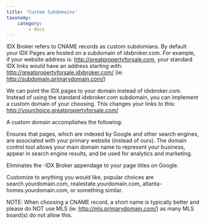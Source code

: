 ```yaml
---
title: 'Custom Subdomains'
taxonomy:
    category:
        - docs
---
```


IDX Broker refers to CNAME records as custom subdomians. By default your IDX Pages are hosted on a subdomain of idxbroker.com. For example, if your website address is: http://greatpropertyforsale.com, your standard IDX links would have an address starting with: http://greatpropertyforsale.idxbroker.com/ (ie: http://subdomain.primarydomain.com/)

We can point the IDX pages to your domain instead of idxbroker.com. Instead of using the standard idxbroker.com subdomain, you can implement a custom domain of your choosing. This changes your links to this: http://yourchoice.greatpropertyforsale.com/

A custom domain accomplishes the following:

Ensures that pages, which are indexed by Google and other search engines, are associated with your primary website (instead of ours). The domain control tool allows your main domain name to represent your business, appear in search engine results, and be used for analytics and marketing.

Eliminates the -IDX Broker appendage to your page titles on Google.

Customize to anything you would like, popular choices are search.yourdomain.com, realestate.yourdomain.com, atlanta-homes.yourdomain.com, or something similar.

NOTE: When choosing a CNAME record, a short name is typically better and please do NOT use MLS (ie: http://mls.primarydomain.com/) as many MLS board(s) do not allow this.
